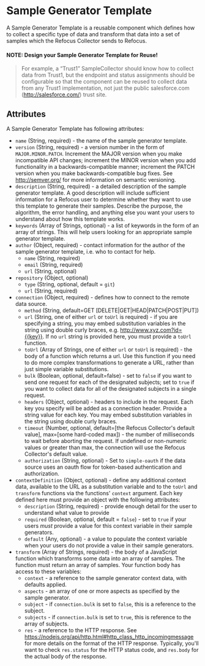 # Sample Generator Template

A Sample Generator Template is a reusable component which defines how to collect a specific type of data and transform that
data into a set of samples which the Refocus Collector sends to Refocus.

#### NOTE: Design your Sample Generator Template for Reuse!

> For example, a “Trust1” SampleCollector should know how to collect data from Trust1, but the endpoint and status assignments should be configurable so that the component can be reused to collect data from any Trust1 implementation, not just the public salesforce.com (http://salesforce.com/) trust site.

## Attributes

A Sample Generator Template has following attributes:

- `name` (String, required) - the name of the sample generator template.
- `version` (String, required) - a version number in the form of `MAJOR.MINOR.PATCH`. Increment the MAJOR version when you 
make incompatible API changes; increment the MINOR version when you add functionality in a backwards-compatible manner; 
increment the PATCH version when you make backwards-compatible bug fixes. See http://semver.org/ for more 
information on semantic versioning.
- `description` (String, required) - a detailed description of the sample generator template. A good description will include 
sufficient information for a Refocus user to determine whether they want to use this template to generate their samples. 
Describe the purpose, the algorithm, the error handling, and anything else you want your users to understand about how this 
template works.
- `keywords` (Array of Strings, optional) - a list of keywords in the form of an array of strings. This will help users 
looking for an appropriate sample generator template.
- `author` (Object, required) - contact information for the author of the sample generator template, i.e. who to contact for 
help.
  - `name` (String, required)
  - `email` (String, required)
  - `url` (String, optional)
- `repository` (Object, optional)
  - `type` (String, optional, default = `git`)
  - `url` (String, required)
- `connection` (Object, required) - defines how to connect to the remote data source.
  - `method` (String, default=GET [DELETE|GET|HEAD|PATCH|POST|PUT])
  - `url` (String, one of either `url` or `toUrl` is required) - if you are specifying a string, you may embed substitution
  variables in the string using double curly braces, e.g.  http://www.xyz.com?id={{key}}. If no `url` string is provided here,
  you must provide a `toUrl` function.
  - `toUrl` (Array of Strings, one of either `url` or `toUrl` is required) - the body of a function which returns a url. Use
  this function if you need to do more complex transformations to generate a URL, rather than just simple variable 
  substitutions.
  - `bulk` (Boolean, optional, default=false) - set to `false` if you want to send one request for each of the designated 
  subjects; set to `true` if you want to collect data for all of the designated subjects in a single request.
  - `headers` (Object, optional) - headers to include in the request. Each key you specify will be added as a connection
  header. Provide a string value for each key. You may embed substitution variables in the string using double curly braces.
  - `timeout` (Number, optional, default=[the Refocus Collector's default value], max=[some hard-coded max]) - the number of
  milliseconds to wait before aborting the request. If undefined or non-numeric values or greater than max, the connection 
  will use the Refocus Collector's default value.
  - `authorization` (String, optional) - Set to `simple-oauth` if the data source uses an oauth flow for token-based authentication and authorization.
- `contextDefinition` (Object, optional) - define any additional context data, available to the URL as a substitution 
variable and to the `toUrl` and `transform` functions via the functions' `context` argument. Each key defined here must
provide an object with the following attributes:
  - `description` (String, required) - provide enough detail for the user to understand what value to provide
  - `required` (Boolean, optional, default = `false`) - set to `true` if your users *must* provide a value for this context 
  variable in their sample generators.
  - `default` (Any, optional) - a value to populate the context variable when your users do not provide a value in their 
  sample generators.
- `transform` (Array of Strings, required) - the body of a JavaScript function which transforms some data into an array of
samples. The function must return an array of samples. Your function body has access to these variables:
  - `context` - a reference to the sample generator context data, with defaults applied.
  - `aspects` - an array of one or more aspects as specified by the sample generator.
  - `subject` - if `connection.bulk` is set to `false`, this is a reference to the subject.
  - `subjects` - if `connection.bulk` is set to `true`, this is reference to the array of subjects.
  - `res` - a reference to the HTTP response. See https://nodejs.org/api/http.html#http_class_http_incomingmessage for more
  details on the format of the HTTP response. Typically, you'll want to check `res.status` for the HTTP status code, and 
  `res.body` for the actual body of the response.
